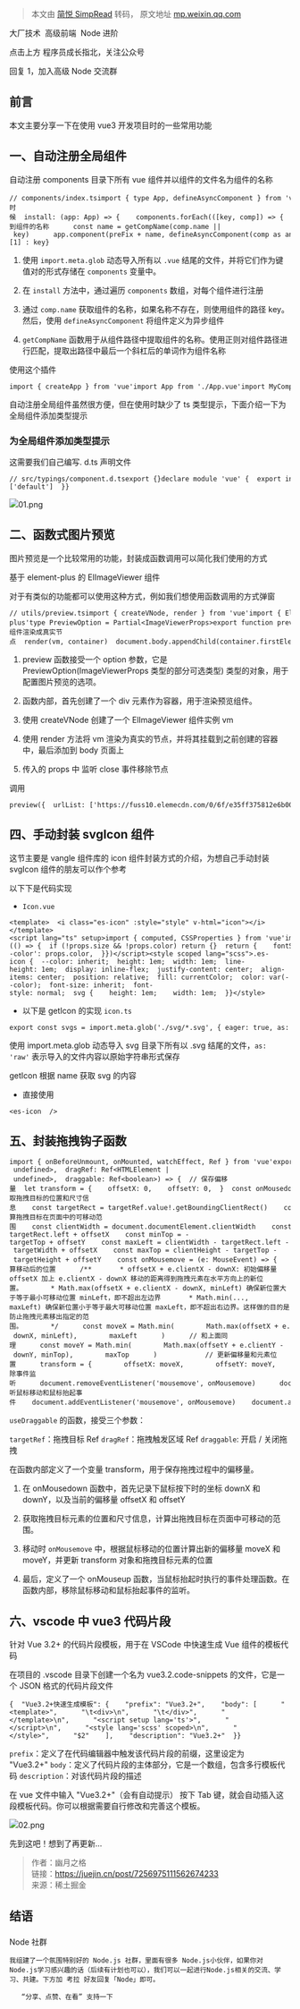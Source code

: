 > 本文由 [简悦 SimpRead](http://ksria.com/simpread/) 转码， 原文地址 [mp.weixin.qq.com](https://mp.weixin.qq.com/s/gNtRReIxsIQpuz59v0Rdgg)

大厂技术  高级前端  Node 进阶

点击上方 程序员成长指北，关注公众号

回复 1，加入高级 Node 交流群

前言
--

本文主要分享一下在使用 vue3 开发项目时的一些常用功能

一、自动注册全局组件
----------

自动注册 components 目录下所有 vue 组件并以组件的文件名为组件的名称

```
// components/index.tsimport { type App, defineAsyncComponent } from 'vue'const components = Object.entries(import.meta.glob('./**/*.vue'))const preFix = 'Es'export default {  // use 的时候  install: (app: App) => {    components.forEach(([key, comp]) => {      // 得到组件的名称      const name = getCompName(comp.name || key)      app.component(preFix + name, defineAsyncComponent(comp as any))    })  }}function getCompName(key: string) {  const nameReg = //(\w+).vue/  return nameReg.test(key) ? key.match(nameReg)![1] : key}
```

1.  使用 `import.meta.glob` 动态导入所有以 `.vue` 结尾的文件，并将它们作为键值对的形式存储在 `components` 变量中。
    
2.  在 `install` 方法中，通过遍历 `components` 数组，对每个组件进行注册
    
3.  通过 `comp.name` 获取组件的名称，如果名称不存在，则使用组件的路径 key。然后，使用 `defineAsyncComponent` 将组件定义为异步组件
    
4.  `getCompName` 函数用于从组件路径中提取组件的名称。使用正则对组件路径进行匹配，提取出路径中最后一个斜杠后的单词作为组件名称
    

使用这个插件

```
import { createApp } from 'vue'import App from './App.vue'import MyComponents from './components'createApp(App).use(MyComponents).mount('#app')
```

自动注册全局组件虽然很方便，但在使用时缺少了 ts 类型提示，下面介绍一下为全局组件添加类型提示

### 为全局组件添加类型提示

这需要我们自己编写. d.ts 声明文件

```
// src/typings/component.d.tsexport {}declare module 'vue' {  export interface GlobalComponents {    EsDialog: typeof import('../components/Dialog.vue')['default']  }}
```

![](https://mmbiz.qpic.cn/mmbiz_jpg/TZL4BdZpLdiaqAocWKmjzP6SAzaJuMib7EOr7weSSibKbJVR6klzUowEYanohsKlOIlSicibR9QecKOgvRia0ujgBpog/640?wx_fmt=other)01.png

二、函数式图片预览
---------

图片预览是一个比较常用的功能，封装成函数调用可以简化我们使用的方式

基于 element-plus 的 ElImageViewer 组件

对于有类似的功能都可以使用这种方式，例如我们想使用函数调用的方式弹窗

```
// utils/preview.tsimport { createVNode, render } from 'vue'import { ElImageViewer, ImageViewerProps } from 'element-plus'type PreviewOption = Partial<ImageViewerProps>export function preview(option: PreviewOption) {  const container = document.createElement('div')  let vm = createVNode(ElImageViewer, {    ...option,    onClose() {      render(null, container)    }  })  // 将组件渲染成真实节点  render(vm, container)  document.body.appendChild(container.firstElementChild!)}
```

1.  preview 函数接受一个 option 参数，它是 PreviewOption(ImageViewerProps 类型的部分可选类型) 类型的对象，用于配置图片预览的选项。
    
2.  函数内部，首先创建了一个 div 元素作为容器，用于渲染预览组件。
    
3.  使用 createVNode 创建了一个 ElImageViewer 组件实例 vm
    
4.  使用 render 方法将 vm 渲染为真实的节点，并将其挂载到之前创建的容器中，最后添加到 body 页面上
    
5.  传入的 props 中 监听 close 事件移除节点
    

调用

```
preview({  urlList: ['https://fuss10.elemecdn.com/0/6f/e35ff375812e6b0020b6b4e8f9583jpeg.jpeg'],  initialIndex: 0})
```

四、手动封装 svgIcon 组件
-----------------

这节主要是 vangle 组件库的 icon 组件封装方式的介绍，为想自己手动封装 svgIcon 组件的朋友可以作个参考

以下下是代码实现

*   `Icon.vue`
    

```
<template>  <i class="es-icon" :style="style" v-html="icon"></i></template><script lang="ts" setup>import { computed, CSSProperties } from 'vue'import { IconProps, getIcon } from './icon'const props = defineProps(IconProps)const icon = computed(() => getIcon(props.name))const style = computed<CSSProperties>(() => {  if (!props.size && !props.color) return {}  return {    fontSize: typeof props.size === 'string' ? props.size : `${props.size}px`,    '--color': props.color,  }})</script><style scoped lang="scss">.es-icon {  --color: inherit;  height: 1em;  width: 1em;  line-height: 1em;  display: inline-flex;  justify-content: center;  align-items: center;  position: relative;  fill: currentColor;  color: var(--color);  font-size: inherit;  font-style: normal;  svg {    height: 1em;    width: 1em;  }}</style>
```

*   以下是 getIcon 的实现 `icon.ts`
    

```
export const svgs = import.meta.glob('./svg/*.svg', { eager: true, as: 'raw' })export const IconProps = {  name: String,  color: String,  size: [String, Number]}export const getIcon = (name?: string) => {  if (!name) return ''  return svgs[`./svg/${name}.svg`]}
```

使用 import.meta.glob 动态导入 svg 目录下所有以 .svg 结尾的文件，`as: 'raw'` 表示导入的文件内容以原始字符串形式保存

getIcon 根据 name 获取 svg 的内容

*   直接使用
    

```
<es-icon  />
```

五、封装拖拽钩子函数
----------

```
import { onBeforeUnmount, onMounted, watchEffect, Ref } from 'vue'export const useDraggable = (  targetRef: Ref<HTMLElement | undefined>,  dragRef: Ref<HTMLElement | undefined>,  draggable: Ref<boolean>) => {  // 保存偏移量  let transform = {    offsetX: 0,    offsetY: 0,  }  const onMousedown = (e: MouseEvent) => {    const downX = e.clientX    const downY = e.clientY    const { offsetX, offsetY } = transform    // 获取拖拽目标的位置和尺寸信息    const targetRect = targetRef.value!.getBoundingClientRect()    const targetTop = targetRect.top    const targetWidth = targetRect.width    const targetHeight = targetRect.height     // 计算拖拽目标在页面中的可移动范围    const clientWidth = document.documentElement.clientWidth    const clientHeight = document.documentElement.clientHeight    const minLeft = -targetRect.left + offsetX    const minTop = -targetTop + offsetY    const maxLeft = clientWidth - targetRect.left - targetWidth + offsetX    const maxTop = clientHeight - targetTop - targetHeight + offsetY    const onMousemove = (e: MouseEvent) => {      // 计算移动后的位置      /**       * offsetX + e.clientX - downX: 初始偏移量 offsetX 加上 e.clientX - downX 移动的距离得到拖拽元素在水平方向上的新位置。       * Math.max(offsetX + e.clientX - downX, minLeft) 确保新位置大于等于最小可移动位置 minLeft，即不超出左边界       * Math.min(..., maxLeft) 确保新位置小于等于最大可移动位置 maxLeft，即不超出右边界。这样做的目的是防止拖拽元素移出指定的范围。       */      const moveX = Math.min(        Math.max(offsetX + e.clientX - downX, minLeft),        maxLeft      )      // 和上面同理      const moveY = Math.min(        Math.max(offsetY + e.clientY - downY, minTop),        maxTop      )            // 更新偏移量和元素位置      transform = {        offsetX: moveX,        offsetY: moveY,      }      targetRef.value!.style.transform = `translate(${moveX}px, ${moveY}px)`    }    const onMouseup = () => {      // 移除事件监听      document.removeEventListener('mousemove', onMousemove)      document.removeEventListener('mouseup', onMouseup)    }    // 监听鼠标移动和鼠标抬起事件    document.addEventListener('mousemove', onMousemove)    document.addEventListener('mouseup', onMouseup)  }  const onDraggable = () => {    if (dragRef.value && targetRef.value) {      dragRef.value.addEventListener('mousedown', onMousedown)    }  }  const offDraggable = () => {    if (dragRef.value && targetRef.value) {      dragRef.value.removeEventListener('mousedown', onMousedown)    }  }  onMounted(() => {    watchEffect(() => {      if (draggable.value) {        onDraggable()      } else {        offDraggable()      }    })  })  onBeforeUnmount(() => {    offDraggable()  })}
```

`useDraggable` 的函数，接受三个参数：

`targetRef`：拖拽目标 Ref `dragRef`：拖拽触发区域 Ref `draggable`: 开启 / 关闭拖拽

在函数内部定义了一个变量 transform，用于保存拖拽过程中的偏移量。

1.  在 onMousedown 函数中，首先记录下鼠标按下时的坐标 downX 和 downY，以及当前的偏移量 offsetX 和 offsetY
    
2.  获取拖拽目标元素的位置和尺寸信息，计算出拖拽目标在页面中可移动的范围。
    
3.  移动时 `onMousemove` 中，根据鼠标移动的位置计算出新的偏移量 moveX 和 moveY，并更新 transform 对象和拖拽目标元素的位置
    
4.  最后，定义了一个 onMouseup 函数，当鼠标抬起时执行的事件处理函数。在函数内部，移除鼠标移动和鼠标抬起事件的监听。
    

六、vscode 中 vue3 代码片段
--------------------

针对 Vue 3.2+ 的代码片段模板，用于在 VSCode 中快速生成 Vue 组件的模板代码

在项目的 .vscode 目录下创建一个名为 vue3.2.code-snippets 的文件，它是一个 JSON 格式的代码片段文件

```
{  "Vue3.2+快速生成模板": {    "prefix": "Vue3.2+",    "body": [      "<template>",      "\t<div>\n",      "\t</div>",      "</template>\n",      "<script setup lang='ts'>",      "</script>\n",      "<style lang='scss' scoped>\n",      "</style>",      "$2"    ],    "description": "Vue3.2+"  }}
```

`prefix`：定义了在代码编辑器中触发该代码片段的前缀，这里设定为 "Vue3.2+" `body`：定义了代码片段的主体部分，它是一个数组，包含多行模板代码 `description`：对该代码片段的描述

在 vue 文件中输入 "Vue3.2+"（会有自动提示） 按下 Tab 键，就会自动插入这段模板代码。你可以根据需要自行修改和完善这个模板。

![](https://mmbiz.qpic.cn/mmbiz_jpg/TZL4BdZpLdiaqAocWKmjzP6SAzaJuMib7Ej3KBicwAU1S0T4UVfxUDkJoDGXJGvQAlUtzKhG0rSAeIVQdvmMWibZgg/640?wx_fmt=other)02.png

先到这吧！想到了再更新...

> 作者：幽月之格  
> 链接：https://juejin.cn/post/7256975111562674233  
> 来源：稀土掘金

结语
--

### 

Node 社群  

```
我组建了一个氛围特别好的 Node.js 社群，里面有很多 Node.js小伙伴，如果你对Node.js学习感兴趣的话（后续有计划也可以），我们可以一起进行Node.js相关的交流、学习、共建。下方加 考拉 好友回复「Node」即可。

   “分享、点赞、在看” 支持一下

```